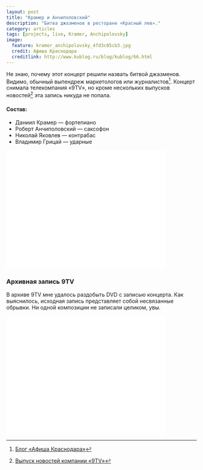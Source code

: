 ```yaml
---
layout: post
title: "Крамер и Анчиполовский"
description: "Битва джазменов в ресторане «Красный лев»."
category: articles
tags: [projects, live, Kramer, Anchipolovsky]
image:
  feature: kramer_anchipolovsky_4fd3c05cb3.jpg
  credit: Афиша Краснодара
  creditlink: http://www.kublog.ru/blog/kublog/66.html
---
```


Не знаю, почему этот концерт решили назвать битвой джазменов.
Видимо, обычный выпендреж маркетологов или журналистов[^1].
Концерт снимала телекомпания «9TV», но кроме нескольких выпусков новостей[^2] эта запись никуда не попала.

#### Состав:

* Даниил Крамер — фортепиано
* Роберт Анчиполовский — саксофон
* Николай Яковлев — контрабас
* Владимир Грицай — ударные

<iframe width="420" height="315" src="//www.youtube.com/embed/FPW4dvsPvPA" frameborder="0" allowfullscreen=""></iframe>

### Архивная запись 9TV

В архиве 9TV мне удалось раздобыть DVD с записью концерта.
Как выяснилось, исходная запись представляет собой несвязанные обрывки.
Ни одной композиции не записали целиком, увы.

<iframe width="420" height="315" src="//www.youtube.com/embed/hIXyg11cGbA" frameborder="0" allowfullscreen=""></iframe>

[^1]: [Блог «Афиша Краснодара»](http://www.kublog.ru/blog/kublog/66.html)
[^2]: [Выпуск новостей компании «9TV»](http://9tv.ru/news/item/34987)

